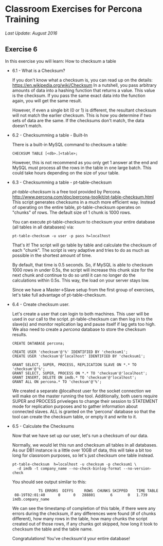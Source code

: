 # Classroom Exercises for Percona Training
###### Last Update: August 2016

## Exercise 6

In this exercise you will learn: How to checksum a table

* 6.1 - What is a Checksum?
  
  If you don't know what a checksum is, you can read up on the details: https://en.wikipedia.org/wiki/Checksum 
  In a nutshell, you pass arbitrary amounts of data into a hashing function that returns a value. This value is the checksum.
  If you pass the same exact data into the function again, you will get the same result.
  
  However, if even a single bit (0 or 1) is different, the resultant checksum will not match the earlier checksum.
  This is how you determine if two sets of data are the same. If the checksums don't match, the data doesn't match.
  
* 6.2 - Checksumming a table - Built-In
  
  There is a built-in MySQL command to checksum a table:
  
  `CHECKSUM TABLE [<db>.]<table>;`
  
  However, this is not recommend as you only get 1 answer at the end and MySQL must process all the rows in the table in one large batch. This could take hours depending on the size of your table.
  
* 6.3 - Checksumming a table - pt-table-checksum
  
  _pt-table-checksum_ is a free tool provided by Percona. http://www.percona.com/doc/percona-toolkit/pt-table-checksum.html
  This script generates checksums in a much more efficient way. Instead of operating on the entire table, pt-table-checksum operates on "chunks" of rows. The default size of 1 chunk is 1000 rows.
  
  You can execute pt-table-checksum to checksum your entire database (all tables in all databases) via:
  
  `pt-table-checksum -u user -p pass h=localhost`
  
  That's it! The script will go table by table and calculate the checksum of each "chunk". The script is very adaptive and tries to do as much as possible in the shortest amount of time.
  
  By default, that time is 0.5 seconds. So, if MySQL is able to checksum 1000 rows in under 0.5s, the script will increase this chunk size for the next chunk and continue to do so until it can no longer do the calculations within 0.5s.
  This way, the load on your server stays low.
  
  Since we have a Master->Slave setup from the first group of exercises, let's take full advantage of pt-table-checksum.
  
* 6.4 - Create checksum user.
  
  Let's create a user that can login to both machines. This user will be used in our call to the script. pt-table-checksum can then log in to the slave(s) and monitor replication lag and pause itself if lag gets too high. We also need to create a *percona* database to store the checksum results.
  
  ```
  CREATE DATABASE percona;
  
  CREATE USER 'checksum'@'%' IDENTIFIED BY 'checksum1';
  CREATE USER 'checksum'@'localhost' IDENTIFIED BY 'checksum1';
  
  GRANT SELECT, SUPER, PROCESS, REPLICATION SLAVE ON *.* TO 'checksum'@'%';
  GRANT SELECT, SUPER, PROCESS ON *.* TO 'checksum'@'localhost';
  GRANT INSERT, DELETE ON imdb.* TO 'checksum'@'localhost';
  GRANT ALL ON percona.* TO 'checksum'@'%';
  ```
  
  We created a separate @localhost user for the socket connection we will make on the master running the tool.
  Additionally, both users require SUPER and PROCESS priveleges to change their session to STATEMENT mode for replication purposes and to gather information about connected slaves. ALL is granted on the 'percona' database so that the tool can create the checksum table, or empty it and write to it.
  
* 6.5 - Calculate the Checksums
  
  Now that we have set up our user, let's run a checksum of our data.

  Normally, we would let this run and checksum all tables in all databases. As our DB1 instance is a little over 10GB of data, this will take a bit too long for classroom purposes, so let's just checksum one table instead.
  
  ```
  pt-table-checksum  h=localhost -u checksum -p checksum1 \
    -d imdb -t company_name --no-check-binlog-format --no-version-check
  ```
  
  You should see output similar to this:
  
  ```
              TS ERRORS  DIFFS     ROWS  CHUNKS SKIPPED    TIME TABLE
   08-19T02:01:40      0      0   288801       6       0   1.739 imdb.company_name
  ```
  
  We can see the timestamp of completion of this table, if there were any errors during the checksum, if any differences were found (# of chunks different), how many rows in the table, how many chunks the script created out of those rows, if any chunks got skipped, how long it took to checksum the table and the table name.
  
  Congratulations! You've checksum'd your entire database!
